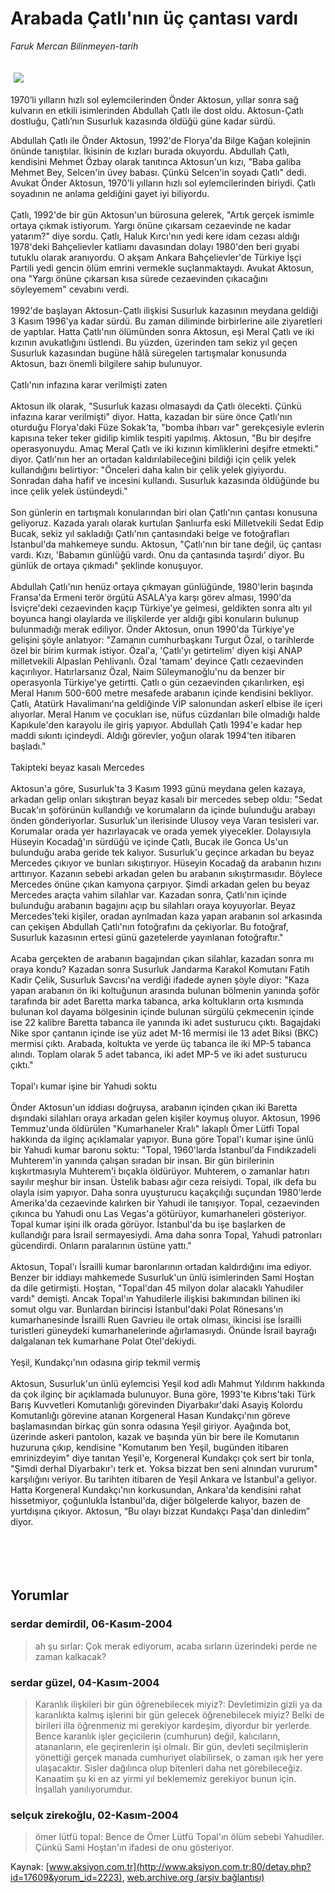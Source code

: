 # Arabada Çatlı'nın üç çantası vardı

*Faruk Mercan Bilinmeyen-tarih*

<div>
 <font>
  <img border="0" height="1" src="/web/20050122213239im_/http://www.aksiyon.com.tr/images/blank.gif"/>
 </font>
 <font class="content">
  <p>
   <img border="0" hspace="5" src="http://web.archive.org/web/20050122213239im_/http://www.aksiyon.com.tr/resim/517/28.jpg" vspace="5"/>
  </p>
 </font>
 <font class="content">
  1970’li yılların hızlı sol eylemcilerinden Önder Aktosun, yıllar sonra sağ kulvarın en etkili isimlerinden Abdullah Çatlı ile dost oldu. Aktosun-Çatlı dostluğu, Çatlı’nın Susurluk kazasında öldüğü güne kadar sürdü.
 </font>
 <br/>
 <p>
  <font class="content">
   Abdullah Çatlı ile Önder Aktosun, 1992'de Florya'da Bilge Kağan kolejinin önünde tanıştılar. İkisinin de kızları burada okuyordu. Abdullah Çatlı, kendisini Mehmet Özbay olarak tanıtınca Aktosun'un kızı, "Baba galiba Mehmet Bey, Selcen'in üvey babası. Çünkü Selcen'in soyadı Çatlı" dedi. Avukat Önder Aktosun, 1970'li yılların hızlı sol eylemcilerinden biriydi. Çatlı soyadının ne anlama geldiğini gayet iyi biliyordu.
   <br>
    <br>
     Çatlı, 1992'de bir gün Aktosun'un bürosuna gelerek, "Artık gerçek ismimle ortaya çıkmak istiyorum. Yargı önüne çıkarsam cezaevinde ne kadar yatarım?" diye sordu. Çatlı, Haluk Kırcı'nın yedi kere idam cezası aldığı 1978'deki Bahçelievler katliamı davasından dolayı 1980'den beri gıyabi tutuklu olarak aranıyordu. O akşam Ankara Bahçelievler'de Türkiye İşçi Partili yedi gencin ölüm emrini vermekle suçlanmaktaydı. Avukat Aktosun, ona "Yargı önüne çıkarsan kısa sürede cezaevinden çıkacağını söyleyemem" cevabını verdi.
     <br>
      <br>
       1992'de başlayan Aktosun-Çatlı ilişkisi Susurluk kazasının meydana geldiği 3 Kasım 1996'ya kadar sürdü. Bu zaman diliminde birbirlerine aile ziyaretleri de yaptılar. Hatta Çatlı'nın ölümünden sonra Aktosun, eşi Meral Çatlı ve iki kızının avukatlığını üstlendi. Bu yüzden, üzerinden tam sekiz yıl geçen Susurluk kazasından bugüne hâlâ süregelen tartışmalar konusunda Aktosun, bazı önemli bilgilere sahip bulunuyor.
       <br/>
       <br/>
       Çatlı'nın infazına karar verilmişti zaten
       <br/>
       <br/>
       Aktosun ilk olarak, "Susurluk kazası olmasaydı da Çatlı ölecekti. Çünkü infazına karar verilmişti" diyor. Hatta, kazadan bir süre önce Çatlı'nın oturduğu Florya'daki Füze Sokak’ta, "bomba ihbarı var" gerekçesiyle evlerin kapısına teker teker gidilip kimlik tespiti yapılmış. Aktosun, "Bu bir deşifre operasyonuydu. Amaç Meral Çatlı ve iki kızının kimliklerini deşifre etmekti." diyor. Çatlı'nın her an ortadan kaldırılabileceğini bildiği için çelik yelek kullandığını belirtiyor: "Önceleri daha kalın bir çelik yelek giyiyordu. Sonradan daha hafif ve incesini kullandı. Susurluk kazasında öldüğünde bu ince çelik yelek üstündeydi."
       <br/>
       <br/>
       Son günlerin en tartışmalı konularından biri olan Çatlı'nın çantası konusuna geliyoruz. Kazada yaralı olarak kurtulan Şanlıurfa eski Milletvekili Sedat Edip Bucak, sekiz yıl sakladığı Çatlı'nın çantasındaki belge ve fotoğrafları İstanbul'da mahkemeye sundu. Aktosun, "Çatlı'nın bir tane değil, üç çantası vardı. Kızı, 'Babamın günlüğü vardı. Onu da çantasında taşırdı' diyor. Bu günlük de ortaya çıkmadı" şeklinde konuşuyor.
       <br/>
       <br/>
       Abdullah Çatlı'nın henüz ortaya çıkmayan günlüğünde, 1980'lerin başında Fransa'da Ermeni terör örgütü ASALA'ya karşı görev alması, 1990'da İsviçre'deki cezaevinden kaçıp Türkiye'ye gelmesi, geldikten sonra altı yıl boyunca hangi olaylarda ve ilişkilerde yer aldığı gibi konuların bulunup bulunmadığı merak ediliyor. Önder Aktosun, onun 1990'da Türkiye'ye gelişini şöyle anlatıyor: "Zamanın cumhurbaşkanı Turgut Özal, o tarihlerde özel bir birim kurmak istiyor. Özal'a, 'Çatlı'yı getirtelim' diyen kişi ANAP milletvekili Alpaslan Pehlivanlı. Özal 'tamam' deyince Çatlı cezaevinden kaçırılıyor. Hatırlarsanız Özal, Naim Süleymanoğlu'nu da benzer bir operasyonla Türkiye'ye getirtti. Çatlı o gün cezaevinden çıkarılırken, eşi Meral Hanım 500-600 metre mesafede arabanın içinde kendisini bekliyor. Çatlı, Atatürk Havalimanı'na geldiğinde VİP salonundan askerî elbise ile içeri alıyorlar. Meral Hanım ve çocukları ise, nüfus cüzdanları bile olmadığı halde  Kapıkule'den karayolu ile giriş yapıyor. Abdullah Çatlı 1994'e kadar hep maddi sıkıntı içindeydi. Aldığı görevler, yoğun olarak 1994'ten itibaren başladı."
       <br/>
       <br/>
       Takipteki beyaz kasalı Mercedes
       <br/>
       <br/>
       Aktosun'a göre, Susurluk'ta 3 Kasım 1993 günü meydana gelen kazaya, arkadan gelip onları sıkıştıran beyaz kasalı bir mercedes sebep oldu: "Sedat Bucak'ın şoförünün kullandığı ve korumaların da içinde bulunduğu arabayı önden gönderiyorlar. Susurluk'un ilerisinde Ulusoy veya Varan tesisleri var. Korumalar orada yer hazırlayacak ve orada yemek yiyecekler. Dolayısıyla Hüseyin Kocadağ'ın sürdüğü ve içinde Çatlı, Bucak ile Gonca Us'un bulunduğu araba geride tek kalıyor. Susurluk'u geçince arkadan bu beyaz Mercedes çıkıyor ve bunları sıkıştırıyor. Hüseyin Kocadağ da arabanın hızını arttırıyor. Kazanın sebebi arkadan gelen bu arabanın sıkıştırmasıdır. Böylece Mercedes önüne çıkan kamyona çarpıyor. Şimdi arkadan gelen bu beyaz Mercedes araçta vahim silahlar var. Kazadan sonra, Çatlı'nın içinde bulunduğu arabanın bagajını açıp bu silahları oraya koyuyorlar. Beyaz Mercedes'teki kişiler, oradan ayrılmadan kaza yapan arabanın sol arkasında can çekişen Abdullah Çatlı'nın fotoğrafını da çekiyorlar. Bu fotoğraf, Susurluk kazasının ertesi günü gazetelerde yayınlanan fotoğraftır."
       <br/>
       <br/>
       Acaba gerçekten de arabanın bagajından çıkan silahlar, kazadan sonra mı oraya kondu? Kazadan sonra Susurluk Jandarma Karakol Komutanı Fatih Kadir Çelik, Susurluk Savcısı'na verdiği ifadede aynen şöyle diyor: "Kaza yapan arabanın ön iki koltuğunun arasında bulunan bölmenin yanında şoför tarafında bir adet Baretta marka tabanca, arka koltukların orta kısmında bulunan kol dayama bölgesinin içinde bulunan sürgülü çekmecenin içinde ise 22 kalibre Baretta tabanca ile yanında iki adet susturucu çıktı. Bagajdaki Nike spor çantanın içinde ise yüz adet M-16 mermisi ile 13 adet Biksi (BKC) mermisi çıktı. Arabada, koltukta ve yerde üç tabanca ile iki MP-5 tabanca alındı. Toplam olarak 5 adet tabanca, iki adet MP-5 ve iki adet susturucu çıktı."
       <br/>
       <br/>
       Topal'ı kumar işine bir Yahudi soktu
       <br/>
       <br/>
       Önder Aktosun'un iddiası doğruysa, arabanın içinden çıkan iki Baretta dışındaki silahları oraya arkadan gelen kişiler koymuş oluyor. Aktosun, 1996 Temmuz'unda öldürülen "Kumarhaneler Kralı" lakaplı Ömer Lütfi Topal hakkında da ilginç açıklamalar yapıyor. Buna göre Topal'ı kumar işine ünlü bir Yahudi kumar baronu soktu: "Topal, 1960'larda İstanbul'da Fındıkzadeli Muhterem'in yanında çalışan sıradan bir insan. Bir gün birilerinin kışkırtmasıyla Muhterem'i bıçakla öldürüyor. Muhterem, o zamanlar hatırı sayılır meşhur bir insan. Üstelik babası ağır ceza reisiydi. Topal, ilk defa bu olayla isim yapıyor. Daha sonra uyuşturucu kaçakçılığı suçundan 1980'lerde Amerika'da cezaevinde kalırken bir Yahudi ile tanışıyor. Topal, cezaevinden çıkınca bu Yahudi onu Las Vegas'a götürüyor, kumarhaneleri gösteriyor. Topal kumar işini ilk orada görüyor. İstanbul'da bu işe başlarken de kullandığı para İsrail sermayesiydi. Ama daha sonra Topal, Yahudi patronları gücendirdi. Onların paralarının üstüne yattı."
       <br/>
       <br/>
       Aktosun, Topal'ı İsrailli kumar baronlarının ortadan kaldırdığını ima ediyor. Benzer bir iddiayı mahkemede Susurluk'un ünlü isimlerinden Sami Hoştan da dile getirmişti. Hoştan, "Topal'dan 45 milyon dolar alacaklı Yahudiler vardı" demişti. Ancak Topal'ın Yahudilerle ilişkisi bakımından bilinen iki somut olgu var. Bunlardan birincisi İstanbul'daki Polat Rönesans'ın kumarhanesinde İsrailli Ruen Gavrieu ile ortak olması, ikincisi ise İsrailli turistleri güneydeki kumarhanelerinde ağırlamasıydı. Önünde İsrail bayrağı dalgalanan tek kumarhane Polat Otel'dekiydi.
       <br/>
       <br/>
       Yeşil, Kundakçı'nın odasına girip tekmil vermiş
       <br/>
       <br/>
       Aktosun, Susurluk'un ünlü eylemcisi Yeşil kod adlı Mahmut Yıldırım hakkında da çok ilginç bir açıklamada bulunuyor. Buna göre, 1993'te Kıbrıs'taki Türk Barış Kuvvetleri Komutanlığı görevinden Diyarbakır'daki Asayiş Kolordu Komutanlığı görevine atanan Korgeneral Hasan Kundakçı'nın göreve başlamasından birkaç gün sonra odasına Yeşil giriyor. Ayağında bot, üzerinde askeri pantolon, kazak ve başında yün bir bere ile Komutanın huzuruna çıkıp, kendisine "Komutanım ben Yeşil, bugünden itibaren emrinizdeyim" diye tanıtan Yeşil'e, Korgeneral Kundakçı çok sert bir tonla, "Şimdi derhal Diyarbakır'ı terk et. Yoksa bizzat ben seni alnından vururum" karşılığını veriyor. Bu tarihten itibaren de Yeşil Ankara ve İstanbul'a geliyor. Hatta Korgeneral Kundakçı'nın korkusundan, Ankara'da kendisini rahat hissetmiyor, çoğunlukla İstanbul'da, diğer bölgelerde kalıyor, bazen de yurtdışına çıkıyor. Aktosun, “Bu olayı bizzat Kundakçı Paşa'dan dinledim” diyor.
       <br/>
      </br>
     </br>
    </br>
   </br>
  </font>
 </p>
</div>


## Yorumlar

### serdar demirdil, 06-Kasım-2004
> ah şu sırlar: 
> Çok merak ediyorum, acaba sırların üzerindeki perde ne zaman kalkacak?

### serdar güzel, 04-Kasım-2004
> Karanlık ilişkileri bir gün öğrenebilecek miyiz?: 
> Devletimizin gizli ya da karanlıkta kalmış işlerini bir gün gelecek öğrenebilecek miyiz? Belki de birileri illa öğrenmeniz mi gerekiyor kardeşim, diyordur bir yerlerde. Bence karanlık işler geçicilerin (cumhurun) değil, kalıcıların, atananların, ele geçirenlerin işi olmalı. Bir gün, devleti seçilmişlerin yönettiği gerçek manada cumhuriyet olabilirsek, o zaman ışık her yere ulaşacaktır. Sisler dağılınca olup bitenleri daha net görebileceğiz. Kanaatim şu ki en az yirmi yıl beklememiz gerekiyor bunun için. İnşallah yanılıyorumdur.

### selçuk zirekoğlu, 02-Kasım-2004
> ömer lütfü topal: 
> Bence de Ömer Lütfü Topal'ın ölüm sebebi Yahudiler. Çünkü Sami Hoştan'ın ifadesi de onu gösteriyor.

Kaynak: [www.aksiyon.com.tr](http://www.aksiyon.com.tr:80/detay.php?id=17609&yorum_id=2223), [web.archive.org (arşiv bağlantısı)](http://web.archive.org/web/20050122213239/http://www.aksiyon.com.tr:80/detay.php?id=17609&yorum_id=2223)
